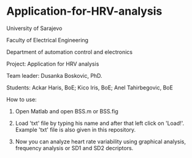 # Application-for-HRV-analysis

University of Sarajevo

Faculty of Electrical Engineering

Department of automation control and electronics

Project: Application for HRV analysis

Team leader: Dusanka Boskovic, PhD.

Students: Ackar Haris, BoE; Kico Iris, BoE; Anel Tahirbegovic, BoE

How to use:

1. Open Matlab and open BSS.m or BSS.fig

2. Load 'txt' file by typing his name and after that left click on 'Load!'. Example 'txt' file is also given in this repository.

3. Now you can analyze heart rate variability using graphical analysis, frequency analysis or SD1 and SD2 decriptors.




